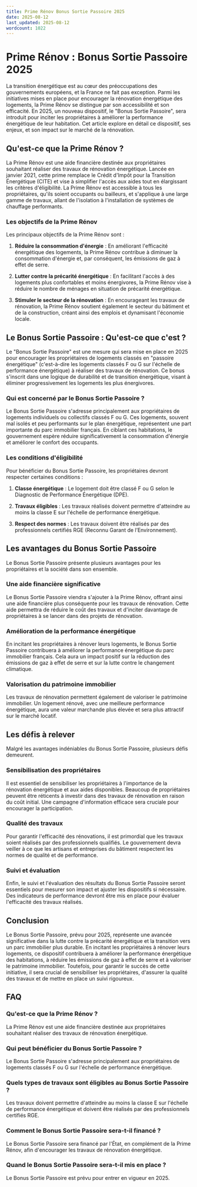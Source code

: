 ```yaml
---
title: Prime Rénov Bonus Sortie Passoire 2025
date: 2025-08-12
last_updated: 2025-08-12
wordcount: 1022
---
```


# Prime Rénov : Bonus Sortie Passoire 2025

La transition énergétique est au cœur des préoccupations des gouvernements européens, et la France ne fait pas exception. Parmi les initiatives mises en place pour encourager la rénovation énergétique des logements, la Prime Rénov se distingue par son accessibilité et son efficacité. En 2025, un nouveau dispositif, le "Bonus Sortie Passoire", sera introduit pour inciter les propriétaires à améliorer la performance énergétique de leur habitation. Cet article explore en détail ce dispositif, ses enjeux, et son impact sur le marché de la rénovation.

## Qu'est-ce que la Prime Rénov ?

La Prime Rénov est une aide financière destinée aux propriétaires souhaitant réaliser des travaux de rénovation énergétique. Lancée en janvier 2021, cette prime remplace le Crédit d'Impôt pour la Transition Énergétique (CITE) et vise à simplifier l'accès aux aides tout en élargissant les critères d'éligibilité. La Prime Rénov est accessible à tous les propriétaires, qu'ils soient occupants ou bailleurs, et s'applique à une large gamme de travaux, allant de l'isolation à l'installation de systèmes de chauffage performants.

### Les objectifs de la Prime Rénov

Les principaux objectifs de la Prime Rénov sont :

1. **Réduire la consommation d'énergie** : En améliorant l'efficacité énergétique des logements, la Prime Rénov contribue à diminuer la consommation d'énergie et, par conséquent, les émissions de gaz à effet de serre.
   
2. **Lutter contre la précarité énergétique** : En facilitant l'accès à des logements plus confortables et moins énergivores, la Prime Rénov vise à réduire le nombre de ménages en situation de précarité énergétique.

3. **Stimuler le secteur de la rénovation** : En encourageant les travaux de rénovation, la Prime Rénov soutient également le secteur du bâtiment et de la construction, créant ainsi des emplois et dynamisant l'économie locale.

## Le Bonus Sortie Passoire : Qu'est-ce que c'est ?

Le "Bonus Sortie Passoire" est une mesure qui sera mise en place en 2025 pour encourager les propriétaires de logements classés en "passoire énergétique" (c'est-à-dire les logements classés F ou G sur l'échelle de performance énergétique) à réaliser des travaux de rénovation. Ce bonus s'inscrit dans une logique de durabilité et de transition énergétique, visant à éliminer progressivement les logements les plus énergivores.

### Qui est concerné par le Bonus Sortie Passoire ?

Le Bonus Sortie Passoire s'adresse principalement aux propriétaires de logements individuels ou collectifs classés F ou G. Ces logements, souvent mal isolés et peu performants sur le plan énergétique, représentent une part importante du parc immobilier français. En ciblant ces habitations, le gouvernement espère réduire significativement la consommation d'énergie et améliorer le confort des occupants.

### Les conditions d'éligibilité

Pour bénéficier du Bonus Sortie Passoire, les propriétaires devront respecter certaines conditions :

1. **Classe énergétique** : Le logement doit être classé F ou G selon le Diagnostic de Performance Énergétique (DPE).
   
2. **Travaux éligibles** : Les travaux réalisés doivent permettre d'atteindre au moins la classe E sur l'échelle de performance énergétique.

3. **Respect des normes** : Les travaux doivent être réalisés par des professionnels certifiés RGE (Reconnu Garant de l’Environnement).

## Les avantages du Bonus Sortie Passoire

Le Bonus Sortie Passoire présente plusieurs avantages pour les propriétaires et la société dans son ensemble.

### Une aide financière significative

Le Bonus Sortie Passoire viendra s'ajouter à la Prime Rénov, offrant ainsi une aide financière plus conséquente pour les travaux de rénovation. Cette aide permettra de réduire le coût des travaux et d'inciter davantage de propriétaires à se lancer dans des projets de rénovation.

### Amélioration de la performance énergétique

En incitant les propriétaires à rénover leurs logements, le Bonus Sortie Passoire contribuera à améliorer la performance énergétique du parc immobilier français. Cela aura un impact positif sur la réduction des émissions de gaz à effet de serre et sur la lutte contre le changement climatique.

### Valorisation du patrimoine immobilier

Les travaux de rénovation permettent également de valoriser le patrimoine immobilier. Un logement rénové, avec une meilleure performance énergétique, aura une valeur marchande plus élevée et sera plus attractif sur le marché locatif.

## Les défis à relever

Malgré les avantages indéniables du Bonus Sortie Passoire, plusieurs défis demeurent.

### Sensibilisation des propriétaires

Il est essentiel de sensibiliser les propriétaires à l'importance de la rénovation énergétique et aux aides disponibles. Beaucoup de propriétaires peuvent être réticents à investir dans des travaux de rénovation en raison du coût initial. Une campagne d'information efficace sera cruciale pour encourager la participation.

### Qualité des travaux

Pour garantir l'efficacité des rénovations, il est primordial que les travaux soient réalisés par des professionnels qualifiés. Le gouvernement devra veiller à ce que les artisans et entreprises du bâtiment respectent les normes de qualité et de performance.

### Suivi et évaluation

Enfin, le suivi et l'évaluation des résultats du Bonus Sortie Passoire seront essentiels pour mesurer son impact et ajuster les dispositifs si nécessaire. Des indicateurs de performance devront être mis en place pour évaluer l'efficacité des travaux réalisés.

## Conclusion

Le Bonus Sortie Passoire, prévu pour 2025, représente une avancée significative dans la lutte contre la précarité énergétique et la transition vers un parc immobilier plus durable. En incitant les propriétaires à rénover leurs logements, ce dispositif contribuera à améliorer la performance énergétique des habitations, à réduire les émissions de gaz à effet de serre et à valoriser le patrimoine immobilier. Toutefois, pour garantir le succès de cette initiative, il sera crucial de sensibiliser les propriétaires, d'assurer la qualité des travaux et de mettre en place un suivi rigoureux.

## FAQ

### Qu'est-ce que la Prime Rénov ?

La Prime Rénov est une aide financière destinée aux propriétaires souhaitant réaliser des travaux de rénovation énergétique.

### Qui peut bénéficier du Bonus Sortie Passoire ?

Le Bonus Sortie Passoire s'adresse principalement aux propriétaires de logements classés F ou G sur l'échelle de performance énergétique.

### Quels types de travaux sont éligibles au Bonus Sortie Passoire ?

Les travaux doivent permettre d'atteindre au moins la classe E sur l'échelle de performance énergétique et doivent être réalisés par des professionnels certifiés RGE.

### Comment le Bonus Sortie Passoire sera-t-il financé ?

Le Bonus Sortie Passoire sera financé par l'État, en complément de la Prime Rénov, afin d'encourager les travaux de rénovation énergétique.

### Quand le Bonus Sortie Passoire sera-t-il mis en place ?

Le Bonus Sortie Passoire est prévu pour entrer en vigueur en 2025.